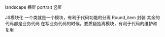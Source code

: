 landscape 横屏 portrait 竖屏

JS模块化
一个类就是一个模块，有利于代码功能的分离
Round_item 封装
其余的代码都是业务代码
在写业务代码的时候，要质疑抽离模块，有利于代码的维护和复用